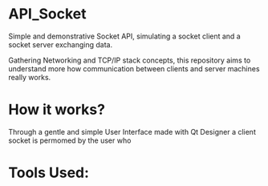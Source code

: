 # API_Socket

Simple and demonstrative Socket API, simulating a socket client and a socket server exchanging data.

Gathering Networking and TCP/IP stack concepts, this repository aims to understand more how communication between clients and server machines really works.

# How it works?

Through a gentle and simple User Interface made with Qt Designer a client socket is permomed by the user who   

# Tools Used: 

<html>
  <body>
    <p<img src="https://cdn-icons-png.flaticon.com/512/5968/5968350.png" width="40"/></p>
  </body>
</html>

